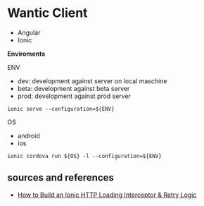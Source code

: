 # Wantic Client

- Angular 
- Ionic

**Enviroments**

ENV
- dev: development against server on local maschine
- beta: development against beta server
- prod: development against prod server

`ionic serve --configuration=${ENV}`

OS
- android
- ios

`ionic cordova run ${OS} -l --configuration=${ENV}`

## sources and references

- [How to Build an Ionic HTTP Loading Interceptor & Retry Logic](https://www.youtube.com/watch?v=IJWCpa_-MeU)

